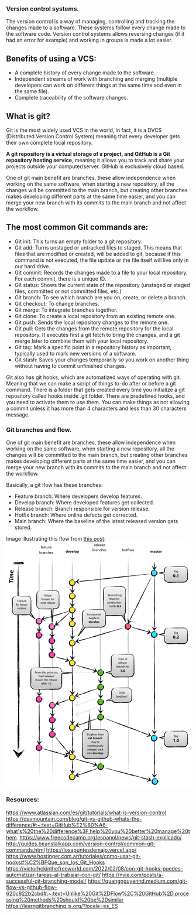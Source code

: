 ### Version control systems.

The version control is a way of managing, controlling and tracking the changes made to a software. These systems follow every change made to the software code. Version control systems allows reversing changes (if it had an error for example) and working in groups is made a lot easier.

## Benefits of using a VCS: 
* A complete history of every change made to the software.
* Independent streams of work with branching and merging (multiple developers can work on different things at the same time and even in the same file).
* Complete traceability of the software changes.


## What is git?
Git is the most widely used VCS in the world, in fact, it is a DVCS (Distributed Version Control System) meaning that every developer gets their own complete local repository.

**A git repository is a virtual storage of a project, and GitHub is a Git repository hosting service**, meaning it allows you to track and share your projects outside your computer/server. GitHub is exclusively cloud based. 

One of git main benefit are branches, these allow independence when working on the same software, when starting a new repository, all the changes will be committed to the main branch, but creating other branches makes developing different parts at the same time easier, and you can merge your new branch with its commits to the main branch and not affect the workflow.

## The most common Git commands are: 
* Git init: This turns an empty folder to a git repository.
* Git add: Turns unstaged or untracked files to staged. This means that files that are modified or created, will be added to git, because if this command is not executed, the file update or the file itself will live only in our hard drive. 
* Git commit: Records the changes made to a file to your local repository. For each commit, there is a unique ID.
* Git status: Shows the current state of the repository (unstaged or staged files, committed or not committed files, etc.)
* Git branch: To see which branch are you on, create, or delete a branch.
* Git checkout: To change branches.
* Git merge: To integrate branches together.
* Git clone: To create a local repository from an existing remote one.
* Git push: Sends the local repository changes to the remote one.
* Git pull: Gets the changes from the remote repository for the local repository. It executes first a git fetch to bring the changes, and a git merge later to combine them with your local repository.
* Git tag: Mark a specific point in a repository history as important, typically used to mark new versions of a software.
* Git stash: Saves your changes temporarily so you work on another thing without having to commit unfinished changes.

Git also has git hooks, which are automatized ways of operating with git. Meaning that we can make a script of things to-do after or before a git command. There is a folder that gets created every time you initialize a git repository called hooks inside .git folder. There are predefined hooks, and you need to activate them to use them. You can make things as not allowing a commit unless it has more than 4 characters and less than 30 characters message.

### Git branches and flow.

One of git main benefit are branches, these allow independence when working on the same software, when starting a new repository, all the changes will be committed to the main branch, but creating other branches makes developing different parts at the same time easier, and you can merge your new branch with its commits to the main branch and not affect the workflow.

Basically, a git flow has these branches: 
* Feature branch: Where developers develop features.
* Develop branch: Where developed features get collected.
* Release branch: Branch responsible for version release.
* Hotfix branch: Where online defects get corrected.
* Main branch: Where the baseline of the latest released version gets stored.

Image illustrating this flow from [this post](https://nvie.com/posts/a-successful-git-branching-model/): 
<img src="git-model@2x.png">

### Resources: 
https://www.atlassian.com/es/git/tutorials/what-is-version-control
https://devmountain.com/blog/git-vs-github-whats-the-difference/#:~:text=GitHub%E2%80%A6-what's%20the%20difference%3F,help%20you%20better%20manage%20them.
https://www.freecodecamp.org/espanol/news/git-stash-explicado/
http://guides.beanstalkapp.com/version-control/common-git-commands.html
https://losapuntesdemajo.vercel.app/
https://www.hostinger.com.ar/tutoriales/como-usar-git-hooks#%C2%BFQue_son_los_Git_Hooks
https://victorhckinthefreeworld.com/2022/02/08/con-git-hooks-puedes-automatizar-tareas-al-trabajar-con-git/
https://nvie.com/posts/a-successful-git-branching-model/
https://quangnguyennd.medium.com/git-flow-vs-github-flow-620c922b2cbd#:~:text=Unlike%20Git%2DFlow%2C%20GitHub%2D,processing%20methods%20should%20be%20similar
https://learngitbranching.js.org/?locale=es_ES

